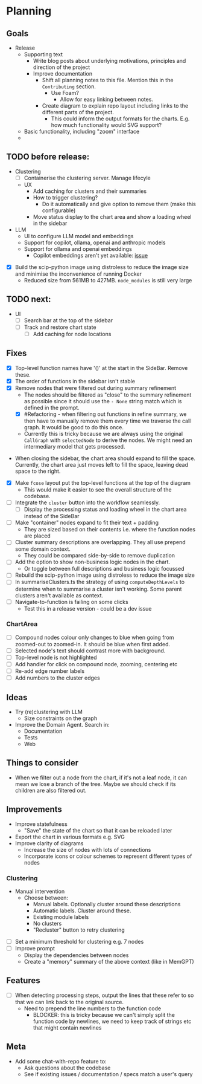 # Planning

## Goals

- Release
  - Supporting text
    - Write blog posts about underlying motivations, principles and direction of the project
    - Improve documentation
      - Shift all planning notes to this file. Mention this in the `Contributing` section.
        - Use Foam?
          - Allow for easy linking between notes.
      - Create diagram to explain repo layout including links to the different parts of the project.
        - This could inform the output formats for the charts. E.g. how much functionality would SVG support?
  - Basic functionality, including "zoom" interface
  - 

## TODO before release:

- Clustering
  - [ ] Containerise the clustering server. Manage lifecyle
  - UX
    - Add caching for clusters and their summaries
    - How to trigger clustering?
      - Do it automatically and give option to remove them (make this configurable)
    - Move status display to the chart area and show a loading wheel in the sidebar
- LLM 
  - UI to configure LLM model and embeddings
  - Support for copilot, ollama, openai and anthropic models
  - Support for ollama and openai embeddings
    - Copilot embeddings aren't yet available: [issue](https://github.com/microsoft/vscode/issues/212083)
- [x] Build the scip-python image using distroless to reduce the image size and minimise the inconvenience of running Docker
  - Reduced size from 561MB to 427MB. `node_modules` is still very large

## TODO next:

- UI
  - [ ] Search bar at the top of the sidebar
  - [ ] Track and restore chart state
    - [ ] Add caching for node locations 

## Fixes

- [x] Top-level function names have '()' at the start in the SideBar. Remove these.
- [x] The order of functions in the sidebar isn't stable
- [x] Remove nodes that were filtered out during summary refinement
  - The nodes should be filtered as "close" to the summary refinement as possible since it should use the `- None` string match which is defined in the prompt.
  - [x] #Refactoring - when filtering out functions in refine summary, we then have to manually remove them every time we traverse the call graph. It would be good to do this once.
  - Currently this is tricky because we are always using the original `CallGraph` with `selectedNode` to derive the nodes. We might need an intermediary model that gets processed.
- When closing the sidebar, the chart area should expand to fill the space. Currently, the chart area just moves left to fill the space, leaving dead space to the right.
- [x] Make `fcose` layout put the top-level functions at the top of the diagram
  - This would make it easier to see the overall structure of the codebase.
- [ ] Integrate the `cluster` button into the workflow seamlessly.
  - [ ] Display the processing status and loading wheel in the chart area instead of the SideBar
- [ ] Make "container" nodes expand to fit their text + padding
  - They are sized based on their contents i.e. where the function nodes are placed
- [ ] Cluster summary descriptions are overlapping. They all use prepend some domain context.
  - They could be compared side-by-side to remove duplication
- [ ] Add the option to show non-business logic nodes in the chart.
  - Or toggle between full descriptions and business logic focussed
- [ ] Rebuild the scip-python image using distroless to reduce the image size
- [ ] In summariseClusters.ts the strategy of using `computeDepthLevels` to determine when to summarise a cluster isn't working. Some parent clusters aren't available as context.
- [ ] Navigate-to-function is failing on some clicks
  - Test this in a release version - could be a dev issue

### ChartArea

- [ ] Compound nodes colour only changes to blue when going from zoomed-out to zoomed-in. It should be blue when first added.
- [ ] Selected node's text should contrast more with background.
- [ ] Top-level node is not highlighted
- [ ] Add handler for click on compound node, zooming, centering etc
- [ ] Re-add edge number labels
- [ ] Add numbers to the cluster edges

## Ideas

- Try (re)clustering with LLM
  - Size constraints on the graph
- Improve the Domain Agent. Search in:
  - Documentation
  - Tests
  - Web

## Things to consider

- When we filter out a node from the chart, if it's not a leaf node, it can mean we lose a branch of the tree. Maybe we should check if its children are also filtered out.

## Improvements

- Improve statefulness
  - "Save" the state of the chart so that it can be reloaded later
- Export the chart in various formats e.g. SVG
- Improve clarity of diagrams
  - Increase the size of nodes with lots of connections
  - Incorporate icons or colour schemes to represent different types of nodes

### Clustering

- Manual intervention
  - Choose between:
    - Manual labels. Optionally cluster around these descriptions
    - Automatic labels. Cluster around these.
    - Existing module labels
    - No clusters
    - "Recluster" button to retry clustering
- [ ] Set a minimum threshold for clustering e.g. 7 nodes
- [ ] Improve prompt
  - Display the dependencies between nodes
  - Create a "memory" summary of the above context (like in MemGPT)

## Features

- [ ] When detecting processing steps, output the lines that these refer to so that we can link back to the original source.
  - Need to prepend the line numbers to the function code
    - BLOCKER: this is tricky because we can't simply split the function code by newlines, we need to keep track of strings etc that might contain newlines

## Meta

- Add some chat-with-repo feature to:
  - Ask questions about the codebase
  - See if existing issues / documentation / specs match a user's query
